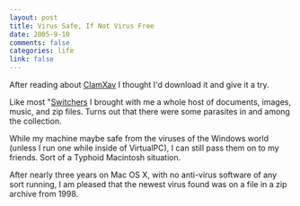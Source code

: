 ```yaml
--- 
layout: post
title: Virus Safe, If Not Virus Free
date: 2005-9-10
comments: false
categories: life
link: false
---
```

After reading about <a href="http://www.markallan.co.uk/clamXav/index.php?page=dl" title="ClamXav">ClamXav</a> I thought I'd download it and give it a try.

Like most "<a href="http://www.apple.com/switch/" title="Switchers">Switchers</a> I brought with me a whole host of documents, images, music, and zip files. Turns out that there were some parasites in and among the collection.

While my machine maybe safe from the viruses of the Windows world (unless I run one while inside of VirtualPC), I can still pass them on to my friends. Sort of a Typhoid Macintosh situation.

After nearly three years on Mac OS X, with no anti-virus software of any sort running, I am pleased that the newest virus found was on a file in a zip archive from 1998.
